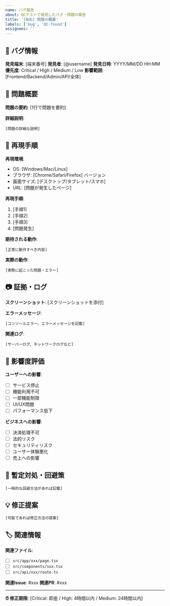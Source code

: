 ```yaml
---
name: バグ報告
about: QCテストで発見したバグ・問題の報告
title: '[BUG] 問題の概要'
labels: ['bug', 'QC-found']
assignees: ''
---
```


## 🐛 バグ情報

**発見端末**: [端末番号]
**発見者**: [@username]
**発見日時**: YYYY/MM/DD HH:MM
**優先度**: Critical / High / Medium / Low
**影響範囲**: [Frontend/Backend/Admin/API/全体]

## 📝 問題概要

**問題の要約**: 
[1行で問題を要約]

**詳細説明**:
```
[問題の詳細な説明]
```

## 🔄 再現手順

**再現環境**:
- OS: [Windows/Mac/Linux]
- ブラウザ: [Chrome/Safari/Firefox] バージョン
- 画面サイズ: [デスクトップ/タブレット/スマホ]
- URL: [問題が発生したページ]

**再現手順**:
1. [手順1]
2. [手順2] 
3. [手順3]
4. [問題発生]

**期待される動作**:
```
[正常に動作すべき内容]
```

**実際の動作**:
```
[実際に起こった問題・エラー]
```

## 📷 証拠・ログ

**スクリーンショット**:
[スクリーンショットを添付]

**エラーメッセージ**:
```
[コンソールエラー、エラーメッセージを記載]
```

**関連ログ**:
```
[サーバーログ、ネットワークログなど]
```

## 🎯 影響度評価

**ユーザーへの影響**:
- [ ] サービス停止
- [ ] 機能利用不可
- [ ] 一部機能制限
- [ ] UI/UX問題
- [ ] パフォーマンス低下

**ビジネスへの影響**:
- [ ] 決済処理不可
- [ ] 法的リスク
- [ ] セキュリティリスク
- [ ] ユーザー体験悪化
- [ ] 売上への影響

## 🔧 暫定対処・回避策

```
[一時的な回避方法があれば記載]
```

## 💡 修正提案

```
[可能であれば修正方法の提案]
```

## 🏷️ 関連情報

**関連ファイル**:
- [ ] `src/app/xxx/page.tsx`
- [ ] `src/components/xxx.tsx`
- [ ] `src/api/xxx/route.ts`

**関連Issue**: #xxx
**関連PR**: #xxx

---
**⏰ 修正期限**: [Critical: 即座 / High: 4時間以内 / Medium: 24時間以内]